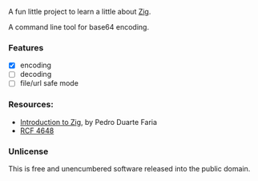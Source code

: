 A fun little project to learn a little about [Zig](https://github.com/ziglang/zig).

A command line tool for base64 encoding.

### Features

- [x] encoding
- [ ] decoding
- [ ] file/url safe mode

### Resources:

- [Introduction to Zig](https://github.com/pedropark99/zig-book), by Pedro Duarte Faria
- [RCF 4648](https://datatracker.ietf.org/doc/html/rfc4648#section-4)

### Unlicense

This is free and unencumbered software released into the public domain.
